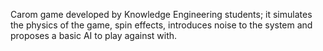 Carom game developed by Knowledge Engineering students; it simulates the physics of the game, spin effects, introduces noise to the system and proposes a basic AI to play against with.